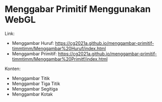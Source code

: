 # Menggabar Primitif Menggunakan WebGL

Link:
- Menggambar Huruf: https://cg2021a.github.io/menggambar-primitif-timmtimm/Menggambar%20Huruf/index.html
- Menggambar Primitif: https://cg2021a.github.io/menggambar-primitif-timmtimm/Menggambar%20Primitf/index.html

Konten:
- Menggambar Titik
- Menggambar Tiga Titik
- Menggambar Segitiga
- Menggambar Kotak
